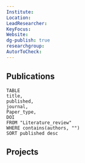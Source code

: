 ```yaml
---
Institute: 
Location: 
LeadResearcher: 
KeyFocus: 
Website: 
dg-publish: true
researchgroup: 
AutorToCheck:
---
```

## Publications

```dataview 
TABLE 
title, 
published,
journal,
Paper_type,
DOI
FROM "Literature_review"
WHERE contains(authors, "")
SORT published desc 
```



## Projects
